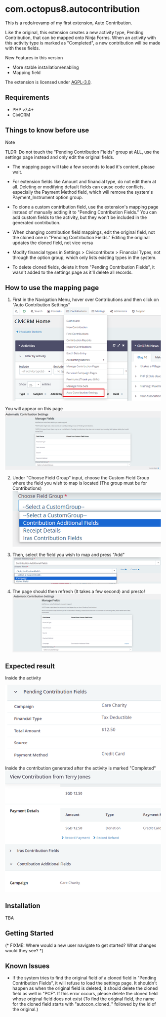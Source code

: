 # com.octopus8.autocontribution

This is a redo/revamp of my first extension, Auto Contribution.

Like the original, this extension creates a new activity type, Pending Contribution, that can be mapped onto Ninja Forms. When an activity with this activity type is marked as "Completed", a new contribution will be made with these fields.

New Features in this version
- More stable installation/enabling
- Mapping field

The extension is licensed under [AGPL-3.0](LICENSE.txt).

## Requirements

* PHP v7.4+
* CiviCRM

## Things to know before use

> [!NOTE]
> TLDR: Do not touch the "Pending Contribution Fields" group at ALL, use the settings page instead and only edit the original fields.

- The mapping page will take a few seconds to load it's content, please wait.

- For extension fields like Amount and financial type, do not edit them at all. Deleting or modifying default fields can cause code conflicts, especially the Payment Method field, which will remove the system's Payment_Instrument option group.

- To clone a custom contribution field, use the extension's mapping page instead of manually adding it to "Pending Contribution Fields." You can add custom fields to the activity, but they won't be included in the generated contribution.

- When changing contribution field mappings, edit the original field, not the cloned one in "Pending Contribution Fields." Editing the original updates the cloned field, not vice versa

- Modify financial types in Settings > Civicontribute > Financial Types, not through the option group, which only lists existing types in the system.

- To delete cloned fields, delete it from "Pending Contribution Fields", it wasn't added to the settings page as it'll delete all records.

## How to use the mapping page

1. First in the Navigation Menu, hover over Contributions and then click on "Auto Contribution Settings"
![Screenshot](/images/Navigate.png)

You will appear on this page
![Screenshot](/images/Navigate2.png)

2. Under "Choose Field Group" input, choose the Custom Field Group where the field you wish to map is located (The group must be for Contributions)
![Screenshot](/images/Navigate3.png)

3. Then, select the field you wish to map and press "Add"
![Screenshot](/images/Navigate4.png)

4. The page should then refresh (It takes a few second) and presto!
![Screenshot](/images/Navigate5.png)

## Expected result

Inside the activity

![Screenshot](/images/pen.png)

Inside the contribution generated after the activity is marked "Completed"
![Screenshot](/images/pen2.png)

## Installation

TBA

## Getting Started

(* FIXME: Where would a new user navigate to get started? What changes would they see? *)

## Known Issues

- If the system tries to find the original field of a cloned field in "Pending Contribution Fields", it will refuse to load the settings page. It shouldn't happen as when the original field is deleted, it should delete the cloned field as well in "PCF". If this error occurs, please delete the cloned field whose original field does not exist (To find the original field, the name for the cloned field starts with "autocon_cloned_" followed by the id of the original.)
